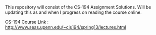 This repository will consist of the CS-194 Assignment Solutions.
Will be updating this as and when I progress on reading the course online.

CS-194 Course Link : http://www.seas.upenn.edu/~cis194/spring13/lectures.html